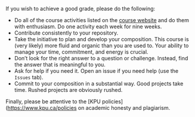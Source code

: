 
If you wish to achieve a good grade, please do the following:

* Do all of the course activities listed on the [course website](https://crwr1200.netlify.com/posts/) and do them with enthusiasm. Do one activity each week for nine weeks.
* Contribute consistently to your repository.
* Take the initiative to plan and develop your composition. This
  course is (very likely) more fluid and organic than you are used
  to. Your ability to manage your time, commitment, and energy is
  crucial.
* Don’t look for the right answer to a question or challenge. Instead,
  find the answer that is meaningful to you.
* Ask for help if you need it. Open an issue if you need help (use the `Issues` tab).
* Commit to your composition in a substantial way. Good projects take
  time. Rushed projects are obviously rushed.

Finally, please be attentive to the [KPU policies](https://www.kpu.ca/policies on academic honesty and plagiarism.
